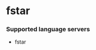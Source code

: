 <!--- THIS DOCUMENT IS AUTOMATICALLY GENERATED, DON'T EDIT IT -->
# fstar

### Supported language servers

- fstar

